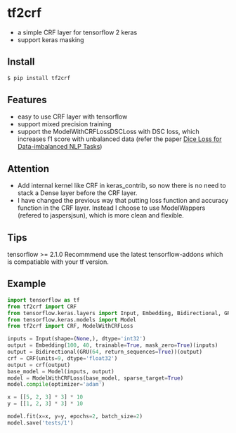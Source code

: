 # tf2crf
* a simple CRF layer for tensorflow 2 keras
* support keras masking

## Install
```python
$ pip install tf2crf
```

## Features
* easy to use CRF layer with tensorflow
* support mixed precision training
* support the ModelWithCRFLossDSCLoss with DSC loss, which increases f1 score with unbalanced data (refer the paper [Dice Loss for Data-imbalanced NLP Tasks](https://arxiv.org/pdf/1911.02855.pdf))
## Attention
* Add internal kernel like CRF in keras_contrib, so now there is no need to stack a Dense layer before the CRF layer.
* I have changed the previous way that putting loss function and accuracy function in the CRF layer. Instead I choose to use ModelWappers (refered to jaspersjsun), which is more clean and flexible.
## Tips
tensorflow >= 2.1.0
Recommmend use the latest tensorflow-addons which is compatiable with your tf version.

## Example
```python
import tensorflow as tf
from tf2crf import CRF
from tensorflow.keras.layers import Input, Embedding, Bidirectional, GRU, Dense
from tensorflow.keras.models import Model
from tf2crf import CRF, ModelWithCRFLoss

inputs = Input(shape=(None,), dtype='int32')
output = Embedding(100, 40, trainable=True, mask_zero=True)(inputs)
output = Bidirectional(GRU(64, return_sequences=True))(output)
crf = CRF(units=9, dtype='float32')
output = crf(output)
base_model = Model(inputs, output)
model = ModelWithCRFLoss(base_model, sparse_target=True)
model.compile(optimizer='adam')

x = [[5, 2, 3] * 3] * 10
y = [[1, 2, 3] * 3] * 10

model.fit(x=x, y=y, epochs=2, batch_size=2)
model.save('tests/1')

```

